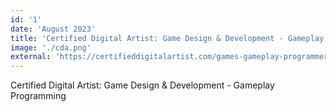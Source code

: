 ```yaml
---
id: '1'
date: 'August 2023'
title: 'Certified Digital Artist: Game Design & Development - Gameplay Programming'
image: './cda.png'
external: 'https://certifieddigitalartist.com/games-gameplay-programmer/'
---
```


Certified Digital Artist: Game Design & Development - Gameplay Programming
